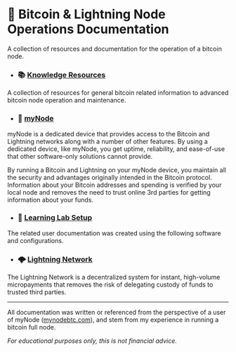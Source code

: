 # 📙 Bitcoin & Lightning Node Operations Documentation

A collection of resources and documentation for the operation of a bitcoin node. 

- ###  📚 [Knowledge Resources](https://github.com/e-corp-sam-sepiol/bitcoin-node/blob/main/knowledge_resources.md "Knowledge Resources")
A collection of resources for general bitcoin related information to advanced bitcoin node operation and maintenance.
- ###  🔗 [myNode](https://github.com/e-corp-sam-sepiol/bitcoin-node/blob/main/mynode.md "myNode")
myNode is a dedicated device that provides access to the Bitcoin and Lightning networks along with a number of other features. By using a dedicated device, like myNode, you get uptime, reliability, and ease-of-use that other software-only solutions cannot provide.

By running a Bitcoin and Lightning on your myNode device, you maintain all the security and advantages originally intended in the Bitcoin protocol. Information about your Bitcoin addresses and spending is verified by your local node and removes the need to trust online 3rd parties for getting information about your funds.
- ###  🧪 [Learning Lab Setup](https://github.com/e-corp-sam-sepiol/bitcoin-node/blob/main/learning_lab.md "Learning Lab Setup")
The related user documentation was created using the following software and configurations.
- ###  🌩️ [Lightning Network](https://github.com/e-corp-sam-sepiol/bitcoin-node/blob/main/lightning_network.md "Lightning Network")
The Lightning Network is a decentralized system for instant, high-volume micropayments that removes the risk of delegating custody of funds to trusted third parties.

------------

All documentation was written or referenced from the perspective of a user of myNode ([mynodebtc.com](http://mynodebtc.com "mynodebtc.com")), and stem from my experience in running a bitcoin full node.

*For educational purposes only, this is not financial advice.*
